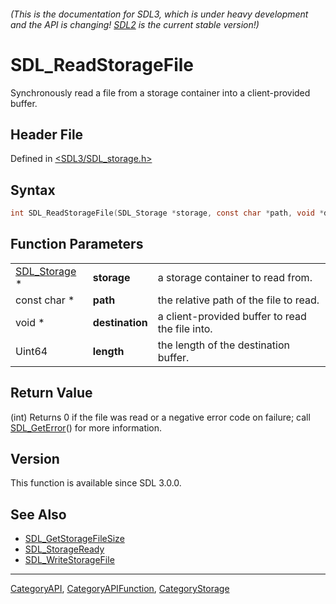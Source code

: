###### (This is the documentation for SDL3, which is under heavy development and the API is changing! [SDL2](https://wiki.libsdl.org/SDL2/) is the current stable version!)
# SDL_ReadStorageFile

Synchronously read a file from a storage container into a client-provided buffer.

## Header File

Defined in [<SDL3/SDL_storage.h>](https://github.com/libsdl-org/SDL/blob/main/include/SDL3/SDL_storage.h)

## Syntax

```c
int SDL_ReadStorageFile(SDL_Storage *storage, const char *path, void *destination, Uint64 length);
```

## Function Parameters

|                              |                 |                                                 |
| ---------------------------- | --------------- | ----------------------------------------------- |
| [SDL_Storage](SDL_Storage) * | **storage**     | a storage container to read from.               |
| const char *                 | **path**        | the relative path of the file to read.          |
| void *                       | **destination** | a client-provided buffer to read the file into. |
| Uint64                       | **length**      | the length of the destination buffer.           |

## Return Value

(int) Returns 0 if the file was read or a negative error code on failure;
call [SDL_GetError](SDL_GetError)() for more information.

## Version

This function is available since SDL 3.0.0.

## See Also

- [SDL_GetStorageFileSize](SDL_GetStorageFileSize)
- [SDL_StorageReady](SDL_StorageReady)
- [SDL_WriteStorageFile](SDL_WriteStorageFile)

----
[CategoryAPI](CategoryAPI), [CategoryAPIFunction](CategoryAPIFunction), [CategoryStorage](CategoryStorage)

